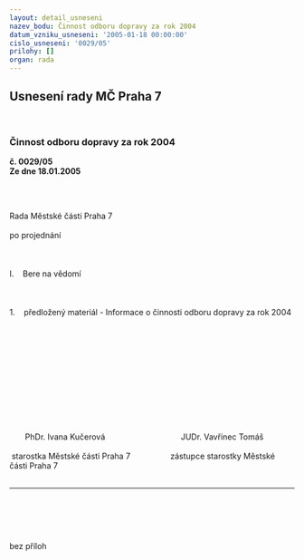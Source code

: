 ```yaml
---
layout: detail_usneseni
nazev_bodu: Činnost odboru dopravy za rok 2004
datum_vzniku_usneseni: '2005-01-18 00:00:00'
cislo_usneseni: '0029/05'
prilohy: []
organ: rada
---
```

<div id="ucUsn_pList" class="usn">
	<span><h2>Usnesení rady MČ Praha 7 </h2>
<br></span><div class="standBody">
<span><h3>Činnost odboru dopravy za rok 2004</h3></span><div class="center">
		<strong>č. 0029/05</strong><br>
	</div>
<div class="center">
		<strong>Ze dne 18.01.2005</strong><br><br>
	</div>
<p class="MsoSubtitle" style="MARGIN: 6pt 0cm 3pt"><span style="FONT-SIZE: 12pt"></span></p>
<?xml:namespace prefix = o ns = "urn:schemas-microsoft-com:office:office" /><p><br><p class="MsoPlainText" style="MARGIN: 0cm 0cm 0pt">Rada Městské části Praha 7 </p><br><p class="MsoPlainText" style="MARGIN: 0cm 0cm 0pt">po projednání</p><br><p class="MsoPlainText" style="MARGIN: 0cm 0cm 0pt"> </p><br><p class="MsoPlainText" style="MARGIN: 0cm 0cm 0pt">I.<span style="mso-tab-count: 1">    </span>Bere na vědomí</p><br><p class="MsoPlainText" style="MARGIN: 0cm 0cm 0pt"> </p><br><p class="MsoPlainText" style="MARGIN: 0cm 0cm 0pt">1.<span style="mso-tab-count: 1">    </span>předložený materiál - Informace o činnosti odboru dopravy za rok 2004</p><br><p class="MsoPlainText" style="MARGIN: 0cm 0cm 0pt"><p> </p></p><br><p class="MsoPlainText" style="MARGIN: 0cm 0cm 0pt"><p> </p></p><br><p class="MsoPlainText" style="MARGIN: 0cm 0cm 0pt"><p> </p></p><br><p class="MsoPlainText" style="MARGIN: 0cm 0cm 0pt"><span style="mso-spacerun: yes">       </span>PhDr. Ivana Kučerová<span style="mso-tab-count: 4">                    </span><span style="mso-spacerun: yes">              </span>JUDr. Vavřinec Tomáš</p><br><p class="MsoPlainText" style="MARGIN: 0cm 0cm 0pt"><span style="mso-spacerun: yes"> </span>starostka Městské části Praha 7<span style="mso-tab-count: 3">               </span><span style="mso-spacerun: yes">   </span>zástupce starostky Městské části Praha 7</p><br><hr><br><br><p></p><br><p>bez příloh</p></p>
</div>
</div>